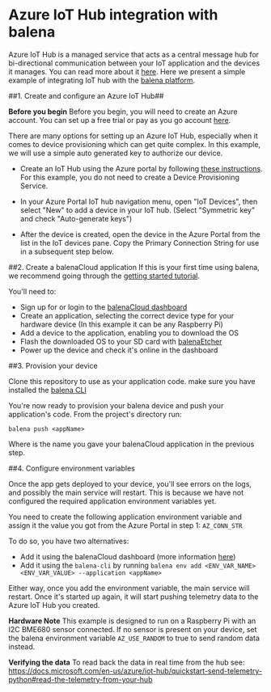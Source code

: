 # Azure IoT Hub integration with balena

Azure IoT Hub is a managed service that acts as a central message hub for bi-directional communication between your IoT application and the devices it manages. You can read more about it [here](https://docs.microsoft.com/en-us/azure/iot-hub/about-iot-hub). Here we present a simple example of integrating IoT hub with the [balena platform](https://www.balena.io/what-is-balena/).

##1. Create and configure an Azure IoT Hub##

**Before you begin**
Before you begin, you will need to create an Azure account. You can set up a free trial or pay as you go account [here](https://azure.microsoft.com/en-us/free/).

There are many options for setting up an Azure IoT Hub, especially when it comes to device provisioning which can get quite complex. In this example, we will use a simple auto generated key to authorize our device.

* Create an IoT Hub using the Azure portal by following [these instructions](https://docs.microsoft.com/en-us/azure/iot-dps/quick-setup-auto-provision). For this example, you do not need to create a Device Provisioning Service.

* In your Azure Portal IoT hub navigation menu, open "IoT Devices", then select "New" to add a device in your IoT hub. (Select "Symmetric key" and check "Auto-generate keys")

* After the device is created, open the device in the Azure Portal from the list in the IoT devices pane. Copy the Primary Connection String for use in a subsequent step below.

##2. Create a balenaCloud application
If this is your first time using balena, we recommend going through the [getting started tutorial](https://www.balena.io/docs/learn/getting-started/raspberrypi3/nodejs/).

You'll need to:

* Sign up for or login to the [balenaCloud dashboard](https://dashboard.balena-cloud.com)
* Create an application, selecting the correct device type for your hardware device (In this example it can be any Raspberry Pi)
* Add a device to the application, enabling you to download the OS
* Flash the downloaded OS to your SD card with [balenaEtcher](https://www.balena.io/etcher/)
* Power up the device and check it's online in the dashboard

##3. Provision your device

Clone this repository to use as your application code. make sure you have installed the [balena CLI](https://github.com/balena-io/balena-cli)

You're now ready to provision your balena device and push your application's code. From the project's directory run:

```
balena push <appName>
```

Where <appName> is the name you gave your balenaCloud application in the previous step.

##4. Configure environment variables 

Once the app gets deployed to your device, you'll see errors on the logs, and possibly the main service will restart. This is because we have not configured the required application environment variables yet.

You need to create the following application environment variable and assign it the value you got from the Azure Portal in step 1: `AZ_CONN_STR`

To do so, you have two alternatives:

  * Add it using the balenaCloud dashboard (more information [here](https://www.balena.io/docs/learn/manage/serv-vars/))
  * Add it using the `balena-cli` by running `balena env add <ENV_VAR_NAME> <ENV_VAR_VALUE> --application <appName>`

Either way, once you add the environment variable, the main service will restart. Once it's started up again, it will start pushing telemetry data to the Azure IoT Hub you created.

**Hardware Note**
This example is designed to run on a Raspberry Pi with an I2C BME680 sensor connected. If no sensor is present on your device, set the balena environment variable `AZ_USE_RANDOM` to true to send random data instead.

**Verifying the data**
To read back the data in real time from the hub see: https://docs.microsoft.com/en-us/azure/iot-hub/quickstart-send-telemetry-python#read-the-telemetry-from-your-hub

